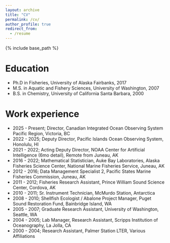 ```yaml
---
layout: archive
title: "CV"
permalink: /cv/
author_profile: true
redirect_from:
  - /resume
---
```


{% include base_path %}

Education
======
* Ph.D in Fisheries, University of Alaska Fairbanks, 2017
* M.S. in Aquatic and Fishery Sciences, University of Washington, 2007
* B.S. in Chemistry, University of California Santa Barbara, 2000

Work experience
======
* 2025 - Present; Director, Canadian Integrated Ocean Observing System Pacific Region, Victoria, BC    
* 2022 - 2025; Deputy Director, Pacific Islands Ocean Observing System, Honolulu, HI    
* 2021 - 2022; Acting Deputy Director, NOAA Center for Artificial Intelligence (6mo detail), Remote from Juneau, AK    
* 2016 - 2022; Mathematical Statistician, Auke Bay Laboratories, Alaska Fisheries Science Center, National Marine Fisheries Service, Juneau, AK  
* 2012 - 2016; Data Management Specialist 2, Pacific States Marine Fisheries Commission, Juneau, AK   
* 2011 - 2012; Fisheries Research Assistant, Prince William Sound Science Center, Cordova, AK   
* 2010 - 2011; Sr. Instrument Technician, McMurdo Station, Antarctica   
* 2008 - 2010; Shellfish Ecologist / Abalone Project Manager, Puget Sound Restoration Fund, Bainbridge Island, WA   
* 2005 - 2007; Graduate Research Assistant, University of Washington, Seattle, WA   
* 2004 - 2005; Lab Manager, Research Assistant, Scripps Institution of Oceanography, La Jolla, CA   
* 2000 - 2004; Research Assistant, Palmer Station LTER, Various Affiliations   

